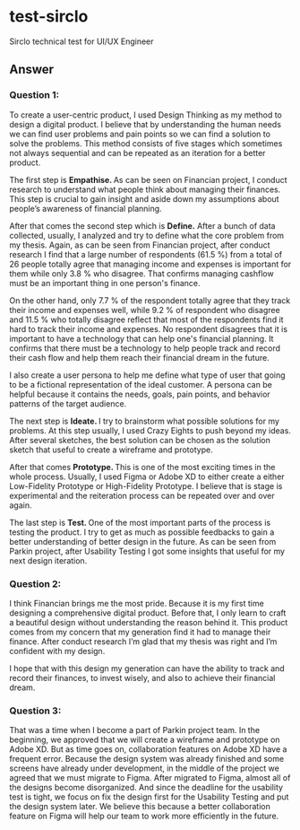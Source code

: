 # test-sirclo
Sirclo technical test for UI/UX Engineer

<h2> Answer </h2>

<h3> Question 1: </h3>

To create a user-centric product, I used Design Thinking as my method to design a digital product. I believe that by understanding the human needs we can find user problems and pain points so we can find a solution to solve the problems. This method consists of five stages which sometimes not always sequential and can be repeated as an iteration for a better product.

The first step is <b> Empathise. </b> As can be seen on Financian project, I conduct research to understand what people think about managing their finances. This step is crucial to gain insight and aside down my assumptions about people’s awareness of financial planning.

After that comes the second step which is <b> Define.</b> After a bunch of data collected, usually, I analyzed and try to define what the core problem from my thesis. Again, as can be seen from Financian project, after conduct research I find that a large number of respondents (61.5 %) from a total of 26 people totally agree that managing income and expenses is important for them while only 3.8 % who disagree. That confirms managing cashflow must be an important thing in one person's finance.

On the other hand, only 7.7 % of the respondent totally agree that they track their income and expenses well, while 9.2 % of respondent who disagree and 11.5 % who totally disagree reflect that most of the respondents find it hard to track their income and expenses. No respondent disagrees that it is important to have a technology that can help one's financial planning. It confirms that there must be a technology to help people track and record their cash flow and help them reach their financial dream in the future.

I also create a user persona to help me define what type of user that going to be a fictional representation of the ideal customer. A persona can be helpful because it contains the needs, goals, pain points, and behavior patterns of the target audience.

The next step is <b> Ideate. </b> I try to brainstorm what possible solutions for my problems. At this step usually, I used Crazy Eights to push beyond my ideas. After several sketches, the best solution can be chosen as the solution sketch that useful to create a wireframe and prototype.

After that comes <b> Prototype. </b> This is one of the most exciting times in the whole process. Usually, I used Figma or Adobe XD to either create a either Low-Fidelity Prototype or High-Fidelity Prototype. I believe that is stage is experimental and the reiteration process can be repeated over and over again.

The last step is <b> Test. </b> One of the most important parts of the process is testing the product. I try to get as much as possible feedbacks to gain a better understanding of better design in the future. As can be seen from Parkin project, after Usability Testing I got some insights that useful for my next design iteration.

<h3> Question 2: </h3>

I think Financian brings me the most pride. Because it is my first time designing a comprehensive digital product. Before that, I only learn to craft a beautiful design without understanding the reason behind it. This product comes from my concern that my generation find it had to manage their finance.  After conduct research I’m glad that my thesis was right and I’m confident with my design.

I hope that with this design my generation can have the ability to track and record their finances, to invest wisely, and also to achieve their financial dream.

<h3> Question 3: </h3>

That was a time when I become a part of Parkin project team. In the beginning, we approved that we will create a wireframe and prototype on Adobe XD. But as time goes on, collaboration features on Adobe XD have a frequent error. Because the design system was already finished and some screens have already under development, in the middle of the project we agreed that we must migrate to Figma. After migrated to Figma, almost all of the designs become disorganized. And since the deadline for the usability test is tight, we focus on fix the design first for the Usability Testing and put the design system later. We believe this because a better collaboration feature on Figma will help our team to work more efficiently in the future.
